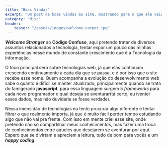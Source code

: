 ```yaml
---
title: "Boas Vindas"
excerpt: "Um post de boas vindas ao site, mostrando para o que ele veio."
category: "Misc"
header:
    teaser: "/assets/images/welcome-carpet.jpg"
---
```


**_Welcome Stranger_** ao **Código Confuso**, aqui pretendo tratar de diversos assuntos
relacionados a tecnologia, tentar expor um pouco das minhas experiências nesse mundo de
constante crescimento que é a Tecnologia da Informação.

O foco principal será sobre tecnologias web, já que elas continuam crescendo continuamente a
cada dia que se passa, e é por isso que o site recebe esse nome. Quem acompanha a evolução do desenvolvimento
web sabe o quanto é difícil se manter atualizado, principalmente quando se trata do famigerado
**javascript**, para essa linguagem surgem 5 _frameworks_ para cada novo programador o qual deseja
se aventurar(tá certo, eu iventei esses dados, mas não duvidaria se fosse verdade).

Nessa imensidão de tecnologias eu tento procurar algo diferente e tentar filtrar o que realmente
importa, já que é muito fácil perder tempo estudando algo que não vai pra frente. Com isso em mente
criei esse site, onde pretendo não só compartilhar meus conhecimentos, mas fazer uma troca de
conhecimentos entre aqueles que desejarem se aventurar por aqui. Espero que se divirtam e apreciem
a leitura, tudo de bom para vocês e um **_happy coding_**.